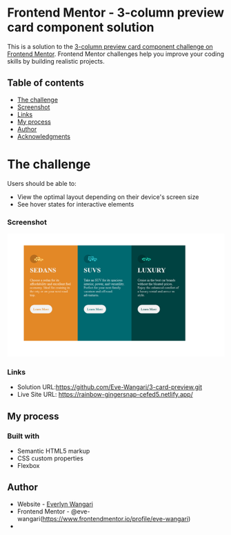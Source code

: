 # Frontend Mentor - 3-column preview card component solution

This is a solution to the [3-column preview card component challenge on Frontend Mentor](https://www.frontendmentor.io/challenges/3column-preview-card-component-pH92eAR2-). Frontend Mentor challenges help you improve your coding skills by building realistic projects. 

## Table of contents


  - [The challenge](#the-challenge)
  - [Screenshot](#screenshot)
  - [Links](#links)
- [My process](#my-process)
- [Author](#author)
- [Acknowledgments](#acknowledgments)

# The challenge

Users should be able to:

- View the optimal layout depending on their device's screen size
- See hover states for interactive elements

### Screenshot

![](./images/screenshot.png)


### Links

- Solution URL:https://github.com/Eve-Wangari/3-card-preview.git
- Live Site URL: https://rainbow-gingersnap-cefed5.netlify.app/

## My process

### Built with

- Semantic HTML5 markup
- CSS custom properties
- Flexbox

## Author

- Website - [Everlyn Wangari](https://www.your-site.com)
- Frontend Mentor - @eve-wangari(https://www.frontendmentor.io/profile/eve-wangari)
-
